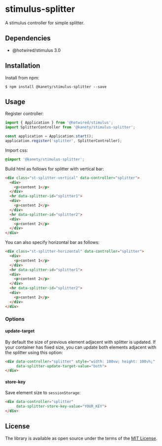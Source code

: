 # stimulus-splitter

A stimulus controller for simple splitter.

## Dependencies

* @hotwired/stimulus 3.0

## Installation

Install from npm:

    $ npm install @kanety/stimulus-splitter --save

## Usage

Register controller:

```javascript
import { Application } from '@hotwired/stimulus';
import SplitterController from '@kanety/stimulus-splitter';

const application = Application.start();
application.register('splitter', SplitterController);
```

Import css:

```css
@import '@kanety/stimulus-splitter';
```

Build html as follows for splitter with vertical bar:

```html
<div class="st-splitter-vertical" data-controller="splitter">
  <div>
    <p>content 1</p>
  </div>
  <hr data-splitter-id="splitter1">
  <div>
    <p>content 2</p>
  </div>
  <hr data-splitter-id="splitter2">
  <div>
    <p>content 2</p>
  </div>
</div>
```

You can also specify horizontal bar as follows:

```html
<div class="st-splitter-horizontal" data-controller="splitter">
  <div>
    <p>content 1</p>
  </div>
  <hr data-splitter-id="splitter1">
  <div>
    <p>content 2</p>
  </div>
  <hr data-splitter-id="splitter2">
  <div>
    <p>content 2</p>
  </div>
</div>
```

### Options

#### update-target

By default the size of previous element adjacent with splitter is updated.
If your container has fixed size,
you can update both elements adjacent with the splitter using this option:

```html
<div data-controller="splitter" style="width: 100vw; height: 100vh;"
     data-splitter-update-target-value="both">
</div>
```

#### store-key

Save element size to `sessionStorage`:

```html
<div data-controller="splitter"
     data-splitter-store-key-value="YOUR_KEY">
</div>
```

## License

The library is available as open source under the terms of the [MIT License](http://opensource.org/licenses/MIT).
